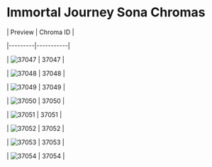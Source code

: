 # Immortal Journey Sona Chromas


| Preview | Chroma ID |

|---------|-----------|

| ![37047](https://raw.communitydragon.org/latest/plugins/rcp-be-lol-game-data/global/default/v1/champion-chroma-images/37/37047.png) | 37047 |

| ![37048](https://raw.communitydragon.org/latest/plugins/rcp-be-lol-game-data/global/default/v1/champion-chroma-images/37/37048.png) | 37048 |

| ![37049](https://raw.communitydragon.org/latest/plugins/rcp-be-lol-game-data/global/default/v1/champion-chroma-images/37/37049.png) | 37049 |

| ![37050](https://raw.communitydragon.org/latest/plugins/rcp-be-lol-game-data/global/default/v1/champion-chroma-images/37/37050.png) | 37050 |

| ![37051](https://raw.communitydragon.org/latest/plugins/rcp-be-lol-game-data/global/default/v1/champion-chroma-images/37/37051.png) | 37051 |

| ![37052](https://raw.communitydragon.org/latest/plugins/rcp-be-lol-game-data/global/default/v1/champion-chroma-images/37/37052.png) | 37052 |

| ![37053](https://raw.communitydragon.org/latest/plugins/rcp-be-lol-game-data/global/default/v1/champion-chroma-images/37/37053.png) | 37053 |

| ![37054](https://raw.communitydragon.org/latest/plugins/rcp-be-lol-game-data/global/default/v1/champion-chroma-images/37/37054.png) | 37054 |